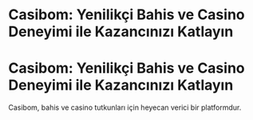 # Casibom: Yenilikçi Bahis ve Casino Deneyimi ile Kazancınızı Katlayın
# Casibom: Yenilikçi Bahis ve Casino Deneyimi ile Kazancınızı Katlayın
Casibom, bahis ve casino tutkunları için heyecan verici bir platformdur.
